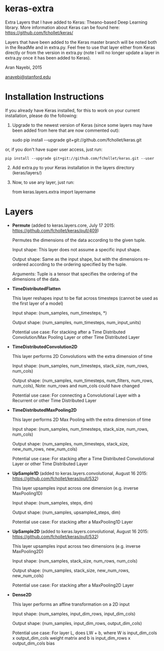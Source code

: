 # keras-extra
Extra Layers that I have added to Keras: Theano-based Deep Learning library. More information about Keras can be found here: https://github.com/fchollet/keras/

Layers that have been added to the Keras master branch will be noted both in the ReadMe and in extra.py. Feel free to use that layer either from Keras directly or from the version in extra.py (note I will no longer update a layer in extra.py once it has been added to Keras). 

Aran Nayebi, 2015

anayebi@stanford.edu

# Installation Instructions
If you already have Keras installed, for this to work on your current installation, please do the following:

1. Upgrade to the newest version of Keras (since some layers may have been added from here that are now commented out):
    
    sudo pip install --upgrade git+git://github.com/fchollet/keras.git

or, if you don't have super user access, just run:
    
    pip install --upgrade git+git://github.com/fchollet/keras.git --user

2. Add extra.py to your Keras installation in the layers directory (keras/layers/)

3. Now, to use any layer, just run:
    
    from keras.layers.extra import layername

# Layers

- **Permute** (added to keras.layers.core, July 17 2015: https://github.com/fchollet/keras/pull/409)

    Permutes the dimensions of the data according to the given tuple.
    
    Input shape: This layer does not assume a specific input shape.
    
    Output shape: Same as the input shape, but with the dimensions re-ordered according to the ordering specified by the tuple.

    Arguments: Tuple is a tensor that specifies the ordering of the dimensions of the data.

- **TimeDistributedFlatten**

	This layer reshapes input to be flat across timesteps (cannot be used as the first layer of a model)

	Input shape: (num_samples, num_timesteps, *)
	
	Output shape: (num_samples, num_timesteps, num_input_units)
	
	Potential use case: For stacking after a Time Distributed Convolution/Max Pooling Layer or other Time Distributed Layer
	
- **TimeDistributedConvolution2D**

	This layer performs 2D Convolutions with the extra dimension of time
	
    Input shape: (num_samples, num_timesteps, stack_size, num_rows, num_cols)
	
    Output shape: (num_samples, num_timesteps, num_filters, num_rows, num_cols), Note: num_rows and num_cols could have changed
	
    Potential use case: For connecting a Convolutional Layer with a Recurrent or other Time Distributed Layer

- **TimeDistributedMaxPooling2D**

    This layer performs 2D Max Pooling with the extra dimension of time
	
    Input shape: (num_samples, num_timesteps, stack_size, num_rows, num_cols)
	
    Output shape: (num_samples, num_timesteps, stack_size, new_num_rows, new_num_cols)
	
    Potential use case: For stacking after a Time Distributed Convolutional Layer or other Time Distributed Layer

- **UpSample1D** (added to keras.layers.convolutional, August 16 2015: https://github.com/fchollet/keras/pull/532)

	This layer upsamples input across one dimension (e.g. inverse MaxPooling1D)
	
    Input shape: (num_samples, steps, dim)
	
    Output shape: (num_samples, upsampled_steps, dim)
	
    Potential use case: For stacking after a MaxPooling1D Layer

- **UpSample2D** (added to keras.layers.convolutional, August 16 2015: https://github.com/fchollet/keras/pull/532)

	This layer upsamples input across two dimensions (e.g. inverse MaxPooling2D)
	
    Input shape: (num_samples, stack_size, num_rows, num_cols)
	
    Output shape: (num_samples, stack_size, new_num_rows, new_num_cols)
	
    Potential use case: For stacking after a MaxPooling2D Layer

- **Dense2D**

	This layer performs an affine transformation on a 2D input
	
    Input shape: (num_samples, input_dim_rows, input_dim_cols)
	
    Output shape: (num_samples, input_dim_rows, output_dim_cols)
	
    Potential use case: For layer L, does LW + b, where W is input_dim_cols x output_dim_cols weight matrix and b is input_dim_rows x output_dim_cols bias
